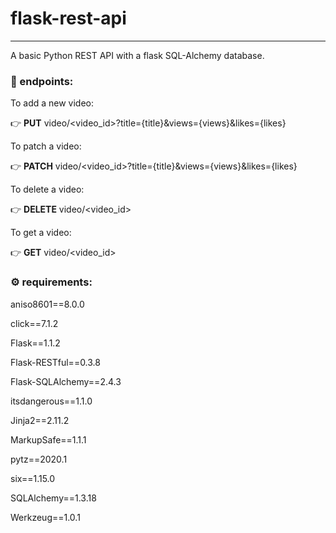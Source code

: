 
# flask-rest-api

---

A basic Python REST API with a flask SQL-Alchemy database.

### 🎯 endpoints:

To add a new video:

👉 **PUT** video/<video_id>?title={title}&views={views}&likes={likes}

To patch a video:

👉 **PATCH** video/<video_id>?title={title}&views={views}&likes={likes}

To delete a video:

👉 **DELETE** video/<video_id>

To get a video:

👉 **GET** video/<video_id>

### ⚙️ requirements:

aniso8601==8.0.0

click==7.1.2

Flask==1.1.2

Flask-RESTful==0.3.8

Flask-SQLAlchemy==2.4.3

itsdangerous==1.1.0

Jinja2==2.11.2

MarkupSafe==1.1.1

pytz==2020.1

six==1.15.0

SQLAlchemy==1.3.18

Werkzeug==1.0.1